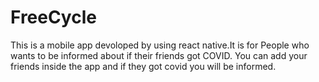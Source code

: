 # FreeCycle

This is a mobile app devoloped by using react native.It is for People who wants to be informed about if their friends got COVID. You can add your friends inside the app and if they got covid you will be informed.
